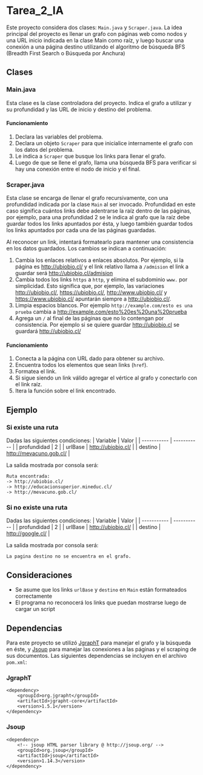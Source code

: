 # Tarea_2_IA

Este proyecto considera dos clases: `Main.java` y `Scraper.java`. La idea principal del proyecto es llenar un grafo con páginas web como nodos y una URL inicio indicada en la clase Main como raíz, y luego buscar una conexión a una página destino utilizando el algoritmo de búsqueda BFS (Breadth First Search o Búsqueda por Anchura)

## Clases

### Main.java

Esta clase es la clase controladora del proyecto. Indica el grafo a utilizar y su profundidad y las URL de inicio y destino del problema.

#### Funcionamiento

1. Declara las variables del problema.
2. Declara un objeto `Scraper` para que inicialice internamente el grafo con los datos del problema.
3. Le indica a `Scraper` que busque los links para llenar el grafo.
4. Luego de que se llene el grafo, llama una búsqueda BFS para verificar si hay una conexión entre el nodo de inicio y el final.

### Scraper.java

Esta clase se encarga de llenar el grafo recursivamente, con una profundidad indicada por la clase `Main` al ser invocado. Profundidad en este caso significa cuántos links debe adentrarse la raíz dentro de las páginas, por ejemplo, para una profundidad 2 se le indica al grafo que la raíz debe guardar todos los links apuntados por ésta, y luego también guardar todos los links apuntados por cada una de las páginas guardadas.

Al reconocer un link, intentará formatearlo para mantener una consistencia en los datos guardados. Los cambios se indican a continuación:

1. Cambia los enlaces relativos a enlaces absolutos. Por ejemplo, si la página es <http://ubiobio.cl/> y el link relativo llama a `/admision` el link a guardar será <http://ubiobio.cl/admision>
2. Cambia todos los links `https` a `http`, y elimina el subdominio `www.` por simplicidad. Esto significa que, por ejemplo, las variaciones <http://ubiobio.cl/>, <https://ubiobio.cl/>, <http://www.ubiobio.cl/> y <https://www.ubiobio.cl/> apuntarán siempre a <http://ubiobio.cl/>.
3. Limpia espacios blancos. Por ejemplo `http://example.com/esto es una prueba` cambia a <http://example.com/esto%20es%20una%20prueba>
4. Agrega un `/` al final de las páginas que no lo contengan por consistencia. Por ejemplo si se quiere guardar <http://ubiobio.cl> se guardará <http://ubiobio.cl/>

#### Funcionamiento

1. Conecta a la página con URL dado para obtener su archivo.
2. Encuentra todos los elementos que sean links (`href`).
3. Formatea el link.
4. Si sigue siendo un link válido agregar el vértice al grafo y conectarlo con el link raíz.
5. Itera la función sobre el link encontrado.

## Ejemplo

### Si existe una ruta

Dadas las siguientes condiciones: 
| Variable    | Valor |
| ----------- | ----------- |
| profundidad | 2       |
| urlBase  | http://ubiobio.cl/ |
| destino  | http://mevacuno.gob.cl/ |

La salida mostrada por consola será:

```
Ruta encontrada:
-> http://ubiobio.cl/
-> http://educacionsuperior.mineduc.cl/
-> http://mevacuno.gob.cl/
```

### Si no existe una ruta

Dadas las siguientes condiciones: 
| Variable    | Valor |
| ----------- | ----------- |
| profundidad | 2       |
| urlBase  | http://ubiobio.cl/ |
| destino  | http://google.cl/ |

La salida mostrada por consola será:

```
La pagina destino no se encuentra en el grafo.
```

## Consideraciones

- Se asume que los links `urlBase` y `destino` en `Main` están formateados correctamente
- El programa no reconocerá los links que puedan mostrarse luego de cargar un script

## Dependencias

Para este proyecto se utilizó [JgraphT](https://github.com/jgrapht/jgrapht) para manejar el grafo y la búsqueda en éste, y [Jsoup](https://github.com/jhy/jsoup/) para manejar las conexiones a las páginas y el scraping de sus documentos. Las siguientes dependencias se incluyen en el archivo `pom.xml`:

### JgraphT

```
<dependency>
    <groupId>org.jgrapht</groupId>
    <artifactId>jgrapht-core</artifactId>
    <version>1.5.1</version>
</dependency>
```

### Jsoup

```
<dependency>
    <!-- jsoup HTML parser library @ http://jsoup.org/ -->
    <groupId>org.jsoup</groupId>
    <artifactId>jsoup</artifactId>
    <version>1.14.3</version>
</dependency>
```

